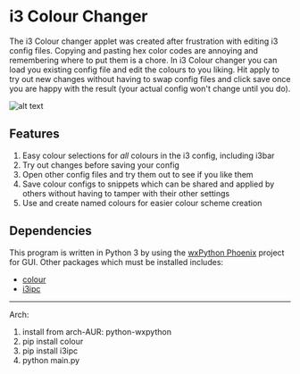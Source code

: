 # i3 Colour Changer
The i3 Colour changer applet was created after frustration with editing i3 config files. Copying and pasting hex color codes are annoying and remembering where to put them is a chore. In i3 Colour changer you can load you existing config file and edit the colours to you liking. Hit apply to try out new changes without having to swap config files and click save once you are happy with the result (your actual config won't change until you do).

![alt text](https://raw.githubusercontent.com/PMunch/i3ColourChanger/master/screenshot.png "Screenshot showing the various features")

## Features
1. Easy colour selections for *all* colours in the i3 config, including i3bar
2. Try out changes before saving your config
3. Open other config files and try them out to see if you like them
4. Save colour configs to snippets which can be shared and applied by others without having to tamper with their other settings
5. Use and create named colours for easier colour scheme creation

## Dependencies
This program is written in Python 3 by using the [wxPython Phoenix](http://wiki.wxpython.org/How%20to%20install%20wxPython#Installing_wxPython-Phoenix_using_pip) project for GUI. Other packages which must be installed includes:
* [colour](https://pypi.python.org/pypi/colour/)
* [i3ipc](https://github.com/acrisci/i3ipc-python) 


__________________________
Arch:

1. install from arch-AUR: python-wxpython
2. pip install colour
3. pip install i3ipc
4. python main.py
